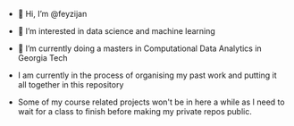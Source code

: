 - 👋 Hi, I’m @feyzijan
- 👀 I’m interested in data science and machine learning
- 🌱 I’m currently doing a masters in Computational Data Analytics in Georgia Tech
- I am currently in the process of organising my past work and putting it all together in this repository

- Some of my course related projects won't be in here a while as I need to wait for a class to finish before making my private repos public.
<!---
feyzijan/feyzijan is a ✨ special ✨ repository because its `README.md` (this file) appears on your GitHub profile.
You can click the Preview link to take a look at your changes.
--->
